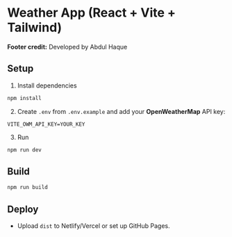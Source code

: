 # Weather App (React + Vite + Tailwind)

**Footer credit:** Developed by Abdul Haque

## Setup
1. Install dependencies
```bash
npm install
```
2. Create `.env` from `.env.example` and add your **OpenWeatherMap** API key:
```
VITE_OWM_API_KEY=YOUR_KEY
```
3. Run
```bash
npm run dev
```

## Build
```bash
npm run build
```

## Deploy
- Upload `dist` to Netlify/Vercel or set up GitHub Pages.